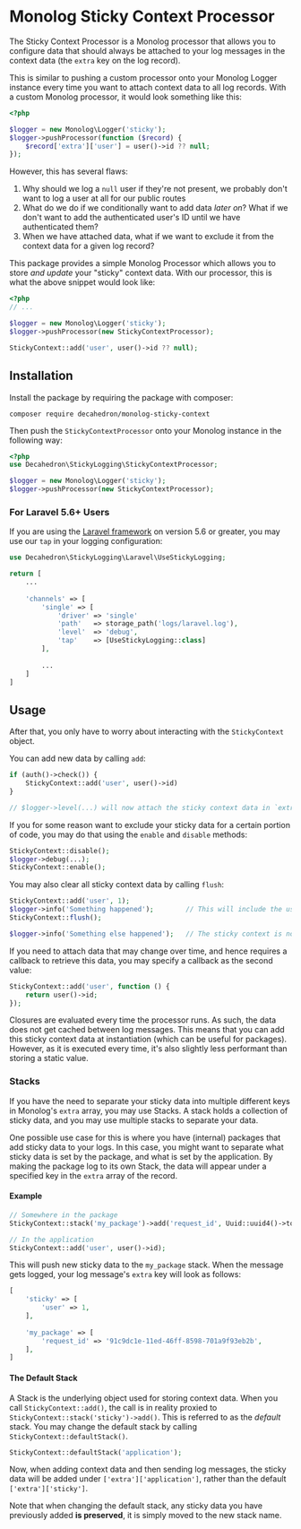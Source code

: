 # Monolog Sticky Context Processor

The Sticky Context Processor is a Monolog processor that allows you to configure data
that should always be attached to your log messages in the context data (the `extra`
key on the log record).

This is similar to pushing a custom processor onto your Monolog Logger instance every
time you want to attach context data to all log records. With a custom Monolog processor,
it would look something like this:

```php
<?php

$logger = new Monolog\Logger('sticky');
$logger->pushProcessor(function ($record) {
    $record['extra']['user'] = user()->id ?? null;
});
```

However, this has several flaws:

1. Why should we log a `null` user if they're not present, we probably don't want to log a user at all for our public routes
2. What do we do if we conditionally want to add data _later on_? What if we don't want to add the authenticated user's ID until we have authenticated them?
3. When we have attached data, what if we want to exclude it from the context data for a given log record?

This package provides a simple Monolog Processor which allows you to store *and update*
your "sticky" context data. With our processor, this is what the above snippet would look like:

```php
<?php
// ...

$logger = new Monolog\Logger('sticky');
$logger->pushProcessor(new StickyContextProcessor);

StickyContext::add('user', user()->id ?? null);
```

## Installation

Install the package by requiring the package with composer:
```
composer require decahedron/monolog-sticky-context
```

Then push the `StickyContextProcessor` onto your Monolog instance in the following way:

```php
<?php
use Decahedron\StickyLogging\StickyContextProcessor;

$logger = new Monolog\Logger('sticky');
$logger->pushProcessor(new StickyContextProcessor);
```

### For Laravel 5.6+ Users

If you are using the [Laravel framework](https://laravel.com) on version 5.6 or greater,
you may use our `tap` in your logging configuration:

```php
use Decahedron\StickyLogging\Laravel\UseStickyLogging;

return [
    ...
    
    'channels' => [
        'single' => [
            'driver' => 'single'
            'path'   => storage_path('logs/laravel.log'),
            'level'  => 'debug',
            'tap'    => [UseStickyLogging::class]
        ],
        
        ...
    ]
]
```

## Usage

After that, you only have to worry about interacting with the `StickyContext` object.

You can add new data by calling `add`:
```php
if (auth()->check()) {
    StickyContext::add('user', user()->id)
}

// $logger->level(...) will now attach the sticky context data in `extra`
```

If you for some reason want to exclude your sticky data for a certain portion of code,
you may do that using the `enable` and `disable` methods:

```php
StickyContext::disable();
$logger->debug(...);
StickyContext::enable();
```

You may also clear all sticky context data by calling `flush`:
```php
StickyContext::add('user', 1);
$logger->info('Something happened');        // This will include the user id in the context
StickyContext::flush();

$logger->info('Something else happened');   // The sticky context is now empty and not included
```

If you need to attach data that may change over time, and hence requires a callback to retrieve this data,
you may specify a callback as the second value:

```php
StickyContext::add('user', function () {
    return user()->id;
});
```

Closures are evaluated every time the processor runs. As such, the data does not get cached between log messages.
This means that you can add this sticky context data at instantiation (which can be useful for packages).
However, as it is executed every time, it's also slightly less performant than storing a static value.

### Stacks

If you have the need to separate your sticky data into multiple different keys in Monolog's `extra` array,
you may use Stacks. A stack holds a collection of sticky data, and you may use multiple stacks to separate your data.

One possible use case for this is where you have (internal) packages that add sticky data to your logs.
In this case, you might want to separate what sticky data is set by the package, and what is set by the application.
By making the package log to its own Stack, the data will appear under a specified key in the `extra` array of the record.

#### Example

```php
// Somewhere in the package
StickyContext::stack('my_package')->add('request_id', Uuid::uuid4()->toString());

// In the application
StickyContext::add('user', user()->id);
```
This will push new sticky data to the `my_package` stack. When the message gets logged, your log message's `extra` key will look as follows:

```php
[
    'sticky' => [
        'user' => 1,
    ],
 
    'my_package' => [
        'request_id' => '91c9dc1e-11ed-46ff-8598-701a9f93eb2b',
    ],
]
```

#### The Default Stack

A Stack is the underlying object used for storing context data. When you call `StickyContext::add()`, the call is
in reality proxied to `StickyContext::stack('sticky')->add()`. This is referred to as the _default_ stack. You
may change the default stack by calling `StickyContext::defaultStack()`.

```php
StickyContext::defaultStack('application');
```

Now, when adding context data and then sending log messages, the sticky data will be added under `['extra']['application']`,
rather than the default `['extra']['sticky']`.

Note that when changing the default stack, any sticky data you have previously added **is preserved**, it is simply moved
to the new stack name.